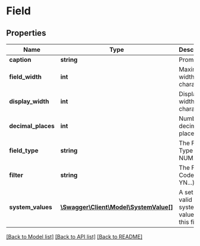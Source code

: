 # Field

## Properties
Name | Type | Description | Notes
------------ | ------------- | ------------- | -------------
**caption** | **string** | Prompt | [optional] 
**field_width** | **int** | Maximum width in characters | [optional] 
**display_width** | **int** | Display width in characters | [optional] 
**decimal_places** | **int** | Number of decimal places | [optional] 
**field_type** | **string** | The Field Type (ALN, NUM...) | [optional] 
**filter** | **string** | The Filter Code (UP, YN...) | [optional] 
**system_values** | [**\Swagger\Client\Model\SystemValue[]**](SystemValue.md) | A set of valid system values for this field | [optional] 

[[Back to Model list]](../README.md#documentation-for-models) [[Back to API list]](../README.md#documentation-for-api-endpoints) [[Back to README]](../README.md)



